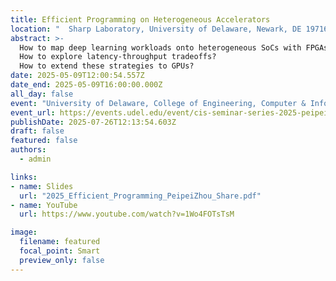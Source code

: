 ```yaml
---
title: Efficient Programming on Heterogeneous Accelerators
location: "  Sharp Laboratory, University of Delaware, Newark, DE 19716, USA"
abstract: >-
  How to map deep learning workloads onto heterogeneous SoCs with FPGAs and tensor cores? 
  How to explore latency-throughput tradeoffs? 
  How to extend these strategies to GPUs?
date: 2025-05-09T12:00:54.557Z
date_end: 2025-05-09T16:00:00.000Z
all_day: false
event: "University of Delaware, College of Engineering, Computer & Information Sciences Seminar"
event_url: https://events.udel.edu/event/cis-seminar-series-2025-peipei-zhou-phd-brown-university
publishDate: 2025-07-26T12:13:54.603Z
draft: false
featured: false
authors:
  - admin

links:
- name: Slides
  url: "2025_Efficient_Programming_PeipeiZhou_Share.pdf" 
- name: YouTube 
  url: https://www.youtube.com/watch?v=1Wo4FOTsTsM 

image:
  filename: featured
  focal_point: Smart
  preview_only: false
---
```

